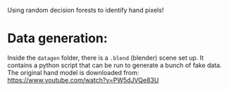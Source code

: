 Using random decision forests to identify hand pixels!

# Data generation:
Inside the `datagen` folder, there is a `.blend` (blender) scene set up. It contains a python script that can be run to generate a bunch of fake data.
The original hand model is downloaded from: https://www.youtube.com/watch?v=PW5dJVQe83U